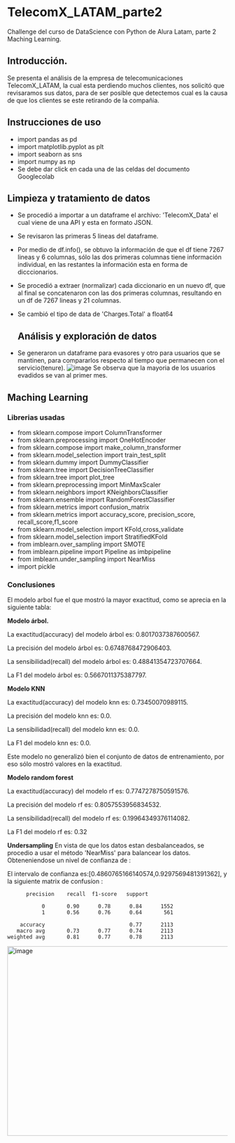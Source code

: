 # TelecomX_LATAM_parte2
Challenge del curso de DataScience con Python de Alura Latam, parte 2 Maching Learning.

## **Introducción.**

Se presenta el análisis de la empresa de telecomunicaciones TelecomX_LATAM, la cual esta perdiendo muchos clientes, nos solicitó que revisaramos sus datos, 
para  de ser posible que detectemos cual es la causa de que los clientes se este retirando de la compañia.


## **Instrucciones de uso**

* import pandas as pd
* import matplotlib.pyplot as plt
* import seaborn as sns
* import numpy as np
* Se debe dar click en cada una de las celdas del documento Googlecolab


## **Limpieza y tratamiento de datos**

* Se procedió a importar a un dataframe el archivo: 'TelecomX_Data' el cual viene de una API y esta en formato JSON.
* Se revisaron las primeras 5 lineas del dataframe.
* Por medio de df.info(), se obtuvo la información de que el df tiene 7267 lineas y 6 columnas, sólo las dos primeras columnas tiene información individual, en las restantes la información esta en forma de dicccionarios.
* Se procedió a extraer (normalizar) cada diccionario en un nuevo df, que al final se concatenaron con las dos primeras columnas, resultando en un df de 7267 lineas y 21 columnas.
* Se cambió el tipo de data de 'Charges.Total' a float64

  ## **Análisis y exploración de datos**
* Se generaron un dataframe para evasores y otro para usuarios que se mantinen, para compararlos respecto al tiempo que permanecen con el servicio(tenure).
 ![image](https://github.com/user-attachments/assets/75d7bee9-7a81-48a9-b5f7-cfba0660670d)
 Se observa que la mayoria de los usuarios evadidos se van al primer mes.

## **Maching Learning**

### Librerias usadas

* from sklearn.compose import ColumnTransformer
* from sklearn.preprocessing import OneHotEncoder
* from sklearn.compose import make_column_transformer
* from sklearn.model_selection import train_test_split
* from sklearn.dummy import DummyClassifier
* from sklearn.tree import DecisionTreeClassifier
* from sklearn.tree import plot_tree
* from sklearn.preprocessing import MinMaxScaler
* from sklearn.neighbors import KNeighborsClassifier
* from sklearn.ensemble import RandomForestClassifier
* from sklearn.metrics import confusion_matrix
* from sklearn.metrics import accuracy_score, precision_score, recall_score,f1_score
* from sklearn.model_selection import KFold,cross_validate
* from sklearn.model_selection import StratifiedKFold
* from imblearn.over_sampling import SMOTE
* from imblearn.pipeline import Pipeline as imbpipeline
* from imblearn.under_sampling import NearMiss
* import pickle

### Conclusiones

El modelo arbol fue el que mostró la mayor exactitud, como se aprecia en la siguiente tabla:

**Modelo árbol.**

La exactitud(accuracy) del modelo árbol es: 0.8017037387600567.

La precisión del modelo árbol  es: 0.6748768472906403.

La sensibilidad(recall) del modelo árbol  es: 0.48841354723707664.

La F1 del modelo árbol es: 0.5667011375387797.

**Modelo KNN**

La exactitud(accuracy) del modelo knn es: 0.73450070989115.

La precisión del modelo knn  es: 0.0.

La sensibilidad(recall) del modelo knn  es: 0.0.

La F1 del modelo knn es: 0.0.

Este modelo no generalizó bien el conjunto de datos de entrenamiento, por eso sólo mostró valores en la exactitud.

**Modelo random forest**

La exactitud(accuracy) del modelo rf es: 0.7747278750591576.

La precisión del modelo rf  es: 0.8057553956834532.

La sensibilidad(recall) del modelo rf  es: 0.19964349376114082.

La F1 del modelo rf es: 0.32

**Undersampling**
En vista de que los datos estan desbalanceados, se  procedio a usar el
método 'NearMiss' para balancear los datos.
Obteneniendose un nivel de confianza de : 

El intervalo de confianza es:[0.4860765166140574,0.9297569481391362],
y la siguiente matrix de confusíon :

          precision    recall  f1-score   support

               0       0.90      0.78      0.84      1552
               1       0.56      0.76      0.64       561

        accuracy                           0.77      2113
       macro avg       0.73      0.77      0.74      2113
    weighted avg       0.81      0.77      0.78      2113




<img width="515" height="433" alt="image" src="https://github.com/user-attachments/assets/a89b152d-e681-41bf-87bd-3499781e7fa2" />




